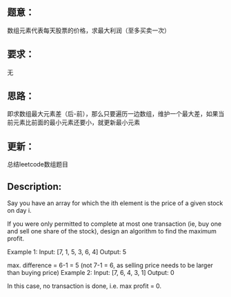 ## 题意：
数组元素代表每天股票的价格，求最大利润（至多买卖一次）

## 要求：
无

## 思路：
即求数组最大元素差（后-前），那么只要遍历一边数组，维护一个最大差，如果当前元素比前面的最小元素还要小，就更新最小元素

## 更新：
总结leetcode数组题目

## Description:
Say you have an array for which the ith element is the price of a given stock on day i.

If you were only permitted to complete at most one transaction (ie, buy one and sell one share of the stock), design an algorithm to find the maximum profit.

Example 1:
Input: [7, 1, 5, 3, 6, 4]
Output: 5

max. difference = 6-1 = 5 (not 7-1 = 6, as selling price needs to be larger than buying price)
Example 2:
Input: [7, 6, 4, 3, 1]
Output: 0

In this case, no transaction is done, i.e. max profit = 0.

